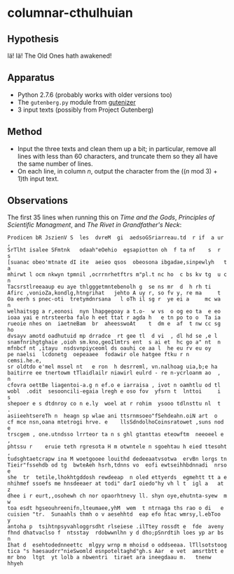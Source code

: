 columnar-cthulhuian
===================

Hypothesis
----------

Iä! Iä! The Old Ones hath awakened!

Apparatus
---------

*   Python 2.7.6 (probably works with older versions too)
*   The `gutenberg.py` module from [gutenizer](https://github.com/okfn/gutenizer/)
*   3 input texts (possibly from Project Gutenberg)

Method
------

*   Input the three texts and clean them up a bit; in particular, remove
    all lines with less than 60 characters, and truncate them so they all
    have the same number of lines.
*   On each line, in column _n_, output the character from the
    ((_n_ mod 3) + 1)th input text.

Observations
------------

The first 35 lines when running this on _Time and the Gods_, _Principles
of Scientific Managment_, and _The Rivet in Grandfather's Neck_:

    Prodicen bR JszienV S  les  dvreM  gi  aedsoGSriarreau.td  r if  a ur ,
    SrTlht isalee SFmtnk   odaah"eOehio  egsapiotton oh  f ta nf    s  r  s
    [suanac obeo'mtnate dI ite  aeieo qsos  obeosona ibgadae,sinpewlyh   t  a
    mhirwt l ocm nkwyn tpmnil ,ocrrnrhetftrs m"pl.t nc ho  c bs kv tg  u c  n
    Tacsrstlreeaaup eu aye thlgggetmntebenolh g  se ns mr  d  h rh ti     
    Afirc ,vonioZa,kondlg,htngrihat   jehto A uy r, so fv y, re ma     t
    Oa eerh s pnec-oti  tretymdnrsana   l oTh il sg r  ye ei a     mc wa  n 
    welhaitsgg a r,eonosi  nyn lhapgegoay a t.o-  w vs  o og eo ta  e eo  
    ioaa yai e ntrsteerba falo h eet ttat r agda h   e tn po to o  Ta ia  
    rueoie nhes on  iaetneBam  br  aheesswoAt    t  dm e  af  t nw cc sg ho 
    dvsayv amotd oadhutuid mp drradce  rt gee tl  d vi  , dl hd se ,e l   
    snamfnrihgtghaie ,oioh sm.kno,geoIlmtrs ent  s ai et  hc go a" nt  n  
    mfnbcf nt ,itayu  nsdsvnpiyceoml ds oauhi ce aa l  he eu rv eu oy 
    pe naelsi  lcdonetg  oepeaaee  fodawir ole hatgee ftku r n  cemsi.he.e,
    sr oldtdo e'mel mssel nt   e ron  h desrreml, vn.nalhoag uia,b;e ha  
    baitirre ee tnertowm tTlaidlailr niawirl eulrd - re n-ycrloanm ao  ,  n
    cfovra oettBe liagentoi-a.g n ef.o e iarraisa , ivot n oamhtlu od tl 
    wobl  .odit  sesooncili-egaia lregh e oso fov  yfsrn t  lnttoi     i  s 
    shepoer e s dtdnroy co n e.ly  woel at r rohim  ysooo tdlnsttu nl  t  .
    asiieehtsereTh n  heagn sp wlae ani ttsrnmsoeo"fSehdeahn.oiN art  o
    cf mce nsn,oana mtetrogi hrve. e    llsSdndolhoCoinsratowet ,suns nod e
    trscgem , one.utndsso lrrteor ta n s ghl gtanttas eteowftm  neeoeel e  ,
    phtssu r    eruie teth rgresota H m otwntele n sgoehtau h eied ttesoht ,
    tudsghtaetcrapw ina M woetgooee louithd dedeeaatvsotwa  ervBn lorgs tn 
    Tieir"fssehdb od tg  bwteAeh hsrh,tdnns vo  eofi ewtseihhbdnnadi  nrso e  
    she  tr  tetile,lhokhtgddosh rewdeeap  n oled ettyerds  egmehtt tt a e
    nhihmef ssoefs me hnsdeeaer at todi" darI oiedo"hy vh l t  igl a   at z 
    dhee i r eurt,,osohewh ch nor opaorhtnevy ll. shyn oye,ehutnta-syew  m w
    toa esdt hgseouhreenifn,lteumaee,yhM  wem  t ntrnaga ths rao o di   e
    cuisien "tr.  Sunaahls thmh o v aesehhtd  eap efo htac wmrsy,l.ebToo   y
    antoha p  tsihtnpsyvahloggrsdht rlseiese .ilTtey rossdt e  fde  aveny
    fhnd dhatvaclso f  ntsstay  rdobwwnlhn y d dho;pSnrdtih loes yp ar bs n
    Ihat d  esehtodednneettc  mlgyy wrnp m mhoisd o oddseeaa. lTllsotstoog
    tica "s haesaudrr"nieSwomld esnpoteltaghd"gh.s Aar  e vet  amsrtbtt e  
    mr bno  ltgt  yt lolb a nbwentri  tiraet ara ineegdaau m.   tnenw hhyeh 
